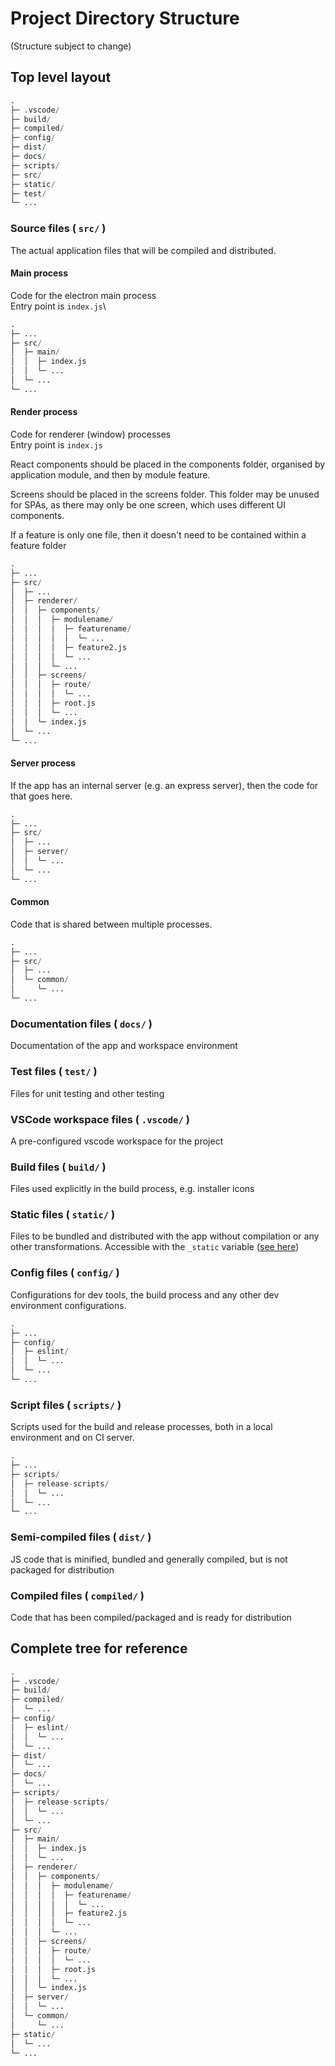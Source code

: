 # Project Directory Structure

(Structure subject to change)

## Top level layout

```r
.
├─ .vscode/
├─ build/
├─ compiled/
├─ config/
├─ dist/
├─ docs/
├─ scripts/
├─ src/
├─ static/
├─ test/
└─ ...
```

### Source files ( `src/` )

The actual application files that will be compiled and distributed.

#### Main process

Code for the electron main process\
Entry point is `index.js`\

```r
.
├─ ...
├─ src/
│  ├─ main/
│  │  ├─ index.js
│  │  └─ ...
│  └─ ...
└─ ...
```

#### Render process

Code for renderer (window) processes\
Entry point is `index.js`

React components should be placed in the components folder, organised by application module, and then by module feature.

Screens should be placed in the screens folder. This folder may be unused for SPAs, as there may only be one screen, which uses different UI components.

If a feature is only one file, then it doesn't need to be contained within a feature folder

```r
.
├─ ...
├─ src/
│  ├─ ...
│  ├─ renderer/
│  │  ├─ components/
│  │  │  ├─ modulename/
│  │  │  │  ├─ featurename/
│  │  │  │  │  └─ ...
│  │  │  │  ├─ feature2.js
│  │  │  │  └─ ...
│  │  │  └─ ...
│  │  ├─ screens/
│  │  │  ├─ route/
│  │  │  │  └─ ...
│  │  │  ├─ root.js
│  │  │  └─ ...
│  │  └─ index.js
│  └─ ...
└─ ...
```

#### Server process

If the app has an internal server (e.g. an express server), then the code for that goes here.

```r
.
├─ ...
├─ src/
│  ├─ ...
│  ├─ server/
│  │  └─ ...
│  └─ ...
└─ ...
```

#### Common

Code that is shared between multiple processes.

```r
.
├─ ...
├─ src/
│  ├─ ...
│  └─ common/
│     └─ ...
└─ ...
```

### Documentation files ( `docs/` )

Documentation of the app and workspace environment

### Test files ( `test/` )

Files for unit testing and other testing

### VSCode workspace files ( `.vscode/` )

A pre-configured vscode workspace for the project

### Build files ( `build/` )

Files used explicitly in the build process, e.g. installer icons

### Static files ( `static/` )

Files to be bundled and distributed with the app without compilation or any other transformations. Accessible with the `_static` variable ([see here](https://webpack.electron.build/using-static-assets))

### Config files ( `config/` )

Configurations for dev tools, the build process and any other dev environment configurations.

```r
.
├─ ...
├─ config/
│  ├─ eslint/
│  │  └─ ...
│  └─ ...
└─ ...
```

### Script files ( `scripts/` )

Scripts used for the build and release processes, both in a local environment and on CI server.

```r
.
├─ ...
├─ scripts/
│  ├─ release-scripts/
│  │  └─ ...
│  └─ ...
└─ ...
```

### Semi-compiled files ( `dist/` )

JS code that is minified, bundled and generally compiled, but is not packaged for distribution

### Compiled files ( `compiled/` )

Code that has been compiled/packaged and is ready for distribution

## Complete tree for reference

```r
.
├─ .vscode/
├─ build/
├─ compiled/
│  └─ ...
├─ config/
│  ├─ eslint/
│  │  └─ ...
│  └─ ...
├─ dist/
│  └─ ...
├─ docs/
│  └─ ...
├─ scripts/
│  ├─ release-scripts/
│  │  └─ ...
│  └─ ...
├─ src/
│  ├─ main/
│  │  ├─ index.js
│  │  └─ ...
│  ├─ renderer/
│  │  ├─ components/
│  │  │  ├─ modulename/
│  │  │  │  ├─ featurename/
│  │  │  │  │  └─ ...
│  │  │  │  ├─ feature2.js
│  │  │  │  └─ ...
│  │  │  └─ ...
│  │  ├─ screens/
│  │  │  ├─ route/
│  │  │  │  └─ ...
│  │  │  ├─ root.js
│  │  │  └─ ...
│  │  └─ index.js
│  ├─ server/
│  │  └─ ...
│  └─ common/
│     └─ ...
├─ static/
│  └─ ...
└─ ...
```
